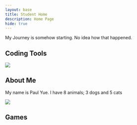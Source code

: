 ```yaml
---
layout: base
title: Student Home 
description: Home Page
hide: true
---
```


My Journey is somehow starting. No idea how that happened.

## Coding Tools
<div width: 200 px; height: 200 px;
  <a>
    <img src="https://upload.wikimedia.org/wikipedia/commons/f/ff/Logo_of_Github.jpg?20230410211349https://upload.wikimedia.org/wikipedia/commons/f/ff/Logo_of_Github.jpg?20230410211349"https://upload.wikimedia.org/wikipedia/commons/f/ff/Logo_of_Github.jpg?20230410211349>
  </a>
</div>

## About Me
My name is Paul Yue.
I have 8 animals; 3 dogs and 5 cats

<div
  <a>
    <img src=https://upload.wikimedia.org/wikipedia/commons/thumb/a/a9/Orange_Tabby_Cat_Beside_Fawn_Short-coated_Puppy-46024.jpeg/800px-Orange_Tabby_Cat_Beside_Fawn_Short-coated_Puppy-46024.jpeg?20180708235900>
  </a>
</div>

## Games
